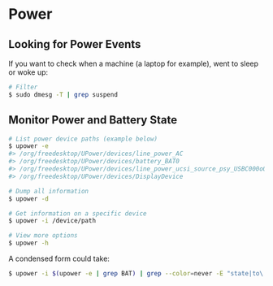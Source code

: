 # Power

## Looking for Power Events

If you want to check when a machine (a laptop for example), went to sleep or woke up:

```sh
# Filter
$ sudo dmesg -T | grep suspend
```


## Monitor Power and Battery State

```sh
# List power device paths (example below)
$ upower -e
#> /org/freedesktop/UPower/devices/line_power_AC
#> /org/freedesktop/UPower/devices/battery_BAT0
#> /org/freedesktop/UPower/devices/line_power_ucsi_source_psy_USBC000o001
#> /org/freedesktop/UPower/devices/DisplayDevice

# Dump all information
$ upower -d

# Get information on a specific device
$ upower -i /device/path

# View more options
$ upower -h
```

A condensed form could take:

```sh
$ upower -i $(upower -e | grep BAT) | grep --color=never -E "state|to\ full|to\ empty|percentage"
```


